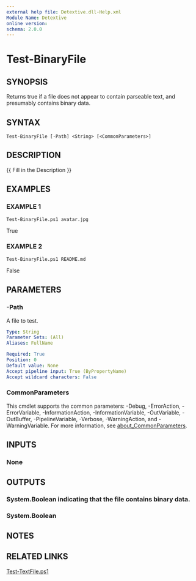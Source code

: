 ```yaml
---
external help file: Detextive.dll-Help.xml
Module Name: Detextive
online version:
schema: 2.0.0
---
```


# Test-BinaryFile

## SYNOPSIS
Returns true if a file does not appear to contain parseable text, and presumably contains binary data.

## SYNTAX

```
Test-BinaryFile [-Path] <String> [<CommonParameters>]
```

## DESCRIPTION
{{ Fill in the Description }}

## EXAMPLES

### EXAMPLE 1
```
Test-BinaryFile.ps1 avatar.jpg
```

True

### EXAMPLE 2
```
Test-BinaryFile.ps1 README.md
```

False

## PARAMETERS

### -Path
A file to test.

```yaml
Type: String
Parameter Sets: (All)
Aliases: FullName

Required: True
Position: 0
Default value: None
Accept pipeline input: True (ByPropertyName)
Accept wildcard characters: False
```

### CommonParameters
This cmdlet supports the common parameters: -Debug, -ErrorAction, -ErrorVariable, -InformationAction, -InformationVariable, -OutVariable, -OutBuffer, -PipelineVariable, -Verbose, -WarningAction, and -WarningVariable. For more information, see [about_CommonParameters](http://go.microsoft.com/fwlink/?LinkID=113216).

## INPUTS

### None

## OUTPUTS

### System.Boolean indicating that the file contains binary data.
### System.Boolean

## NOTES

## RELATED LINKS

[Test-TextFile.ps1]()

